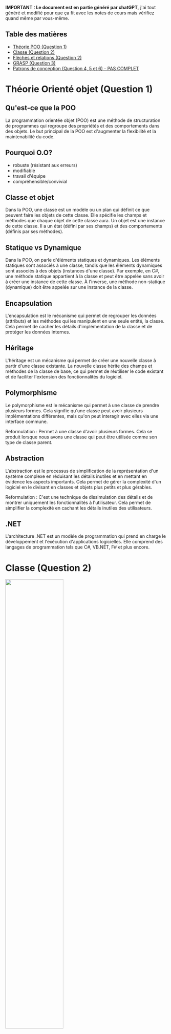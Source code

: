**IMPORTANT : Le document est en partie généré par chatGPT,** j'ai tout généré et modifié pour que ça fit avec les notes de cours mais vérifiez quand même par vous-même.

## Table des matières
- [Théorie POO (Question 1)](#théorie-orienté-objet-question-1)
- [Classe (Question 2)](#classe-question-2)
- [Flèches et relations (Question 2)](#flèches-et-relations-question-2)
- [GRASP (Question 3)](#grasp-question-3)
- [Patrons de conception (Question 4, 5 et 6) - PAS COMPLET](#patron-de-conception-gof-question-4-5-et-6)

# Théorie Orienté objet (Question 1)

## Qu'est-ce que la POO
La programmation orientée objet (POO) est une méthode de structuration de programmes qui regroupe des propriétés et des comportements dans des objets. Le but principal de la POO est d'augmenter la flexibilité et la maintenabilité du code.

## Pourquoi O.O?
  - robuste (résistant aux erreurs)
  - modifiable
  - travail d'équipe
  - compréhensible/convivial

## Classe et objet
Dans la POO, une classe est un modèle ou un plan qui définit ce que peuvent faire les objets de cette classe. Elle spécifie les champs et méthodes que chaque objet de cette classe aura. Un objet est une instance de cette classe. Il a un état (défini par ses champs) et des comportements (définis par ses méthodes).

## Statique vs Dynamique

Dans la POO, on parle d'éléments statiques et dynamiques. Les éléments statiques sont associés à une classe, tandis que les éléments dynamiques sont associés à des objets (instances d'une classe). Par exemple, en C#, une méthode statique appartient à la classe et peut être appelée sans avoir à créer une instance de cette classe. À l'inverse, une méthode non-statique (dynamique) doit être appelée sur une instance de la classe.

## Encapsulation

L'encapsulation est le mécanisme qui permet de regrouper les données (attributs) et les méthodes qui les manipulent en une seule entité, la classe. Cela permet de cacher les détails d'implémentation de la classe et de protéger les données internes.

## Héritage

L'héritage est un mécanisme qui permet de créer une nouvelle classe à partir d'une classe existante. La nouvelle classe hérite des champs et méthodes de la classe de base, ce qui permet de réutiliser le code existant et de faciliter l'extension des fonctionnalités du logiciel.

## Polymorphisme

Le polymorphisme est le mécanisme qui permet à une classe de prendre plusieurs formes. Cela signifie qu'une classe peut avoir plusieurs implémentations différentes, mais qu'on peut interagir avec elles via une interface commune.

Reformulation : Permet à une classe d'avoir plusieurs formes. Cela se produit lorsque nous avons une classe qui peut être utilisée comme son type de classe parent.

## Abstraction

L'abstraction est le processus de simplification de la représentation d'un système complexe en réduisant les détails inutiles et en mettant en évidence les aspects importants. Cela permet de gérer la complexité d'un logiciel en le divisant en classes et objets plus petits et plus gérables.

Reformulation : C'est une technique de dissimulation des détails et de montrer uniquement les fonctionnalités à l'utilisateur. Cela permet de simplifier la complexité en cachant les détails inutiles des utilisateurs.

## .NET
L'architecture .NET est un modèle de programmation qui prend en charge le développement et l'exécution d'applications logicielles. Elle comprend des langages de programmation tels que C#, VB.NET, F# et plus encore.

# Classe (Question 2)
<img src="img/examen1-classe1.png" style="width : 60%">

## Données membres (ou attribut)
Les données membres sont les variables de la classe. Elle doivent être décalré dans la classe au début, à l'extérieur de toute méthode. \
Pour plus de claireté, on identifie les données membres par un `m_` ou un `_` : 
```cs
string m_person;
string m_nom;
int m_age;
```

## Constructeur
exemple 1:
```cs
public class ClassA
{
    // Données membres
    private int m_valueA;

    // Constructeur
    public ClassA(int valueA)
    {
        m_valueA = valueA;
    }
}
```
exemple 2:
```cs
public class Personne
{
    private string _nom;
    private string _prenom;
    private string _email;

    // Constructeur qui initialise tous les attributs
    public Personne(string nom, string prenom, string email)
    {
        _nom = nom;
        _prenom = prenom;
        _email = email;
    }

    // Constructeur qui initialise seulement le nom et le prénom, l'email est défini par défaut
    public Personne(string nom, string prenom)
        : this(nom, prenom, "non-renseigné")  // Utilisation du mot-clé "this"
    {
    }
}
```
Dans cet exemple, si une personne est créée en utilisant le second constructeur, l'email sera automatiquement défini à "non-renseigné".

## Propriétés
Dans C#, une propriété est une extension des champs de données et fournit un mécanisme flexible pour lire, écrire ou calculer la valeur des champs privés. Les propriétés peuvent être utilisées comme s'il s'agissait de variables publiques, mais elles sont en fait des méthodes spéciales appelées accesseurs. Cela permet aux données d'être accessibles facilement et en toute sécurité.
```cs
public class ClassA
{
    private int m_valueA;

    // Propriété ValueA
    public int ValueA
    {
        get
        {
            // "get" accessor: renvoie la valeur de m_valueA
            return m_valueA;
        }
        set
        {
            // "set" accessor: affecte la valeur à m_valueA
            m_valueA = value;
        }
    }
}
```

## Indexeurs
Dans C#, un indexeur est une syntaxe spéciale qui permet à une instance d'une classe ou d'une structure d'être indexée de la même manière qu'un tableau. En d'autres termes, vous pouvez accéder à des éléments d'un objet en utilisant l'opérateur d'indexation [].

```cs
public class ClassA
{
    int[] m_tab;
    public ClassA()
    {
        m_tab = new int[] { 23, 24, 25 };
    }
    public int this[int i]
    {
        get 
        {
            return m_tab[i];
        }
        set
        {
            m_tab[i] = value;
        }
    }
}
```

## Encapsulation
Tout ce qui est déclaré par une classe peut avoir une scope (variable, méthode...).

### Public
Accessible par tous \
Symbole dans le uml : +

### Private
Accessible par la classe seulement \
Symbole dans le uml : -

### Protected
Accessible par la classe et ses enfants \
Symbole dans le uml : #

## Signature
Il est possible d'avoir plusieurs classes avec le même nom, tant qu'ils n'ont pas la même signature (nom + type de paramètres). Noté que le type de retour ne compte pas dans la signature, et donc 2 méthode **ne peuvent pas** avoir le même nom, le même type de paramètre mais un type retour différent.
```cs
public int calculerPaye(int salaire, int jours) // Signature : calculerPaye int int
{
    // ...
}
public int calculerPaye(float salaire, int jours) // Signature : calculerPaye float int
{
    // ...
}
public int calculerPaye(int salaire, int jours, int bonus) // Signature : calculerPaye int int int
{
    return this.calculerPaye(salaire, jours) + bonus;
}

public double calculerPaye(int salaire, int jours, int bonus) // ERREUR
{
    // ERREUR, car elle possède la même signature que la méthode précédente.
}
```
Exemple visual studio:

![](img/examen2-erreursignature.PNG)

## Surcharge d'opérateurs
```cs
public static Planete operator + (Planete partieGauche, Planete partieDroite)
{
  //code
}
```

## Héritage
<img src="img/examen1-heritage1.png" style="width : 60%">
<img src="img/heritage-uml-exemple1.PNG" style="width : 60%">


```cs
public class ClassA
{

}
public class ClassB : ClassA
{

}
public class ClassC : ClassA
{

}
public class ClassD : ClassC
{

}
```

## keyword this
Exemple dans un constructeur: 
```cs
public class ClassA
{
    private int m_valueA;

    public ClassA(int valueA)
    {
        m_valueA = valueA;
    }

    public ClassA() : this(0)
    {
        // Cet appel de constructeur équivalent à :
        // public ClassA() {
        //    m_valueA = 0;
        // }
    }
}
```

Exemple pour une variable/méthode :

```cs
public class ClassA
{
    private int value;

    //...

    public int equal(int value)
    {
        return this.value == value;
    }
}
```

## Keyword base
Il est utilisé pour appeler la version de la méthode ou du constructeur de la classe de base à partir d'une classe dérivée.

### Avec des méthodes :
```cs
public class ClassA
    {
        public virtual int methodA()
        {
            return 1 + 2;
        }
    }
```

```cs
public class ClassB : ClassA
{
    public override int methodA()
    {
        return base.methodA() + 5;
    }
}
```

main :
```cs
ClassB objetB = new ClassB();

Console.WriteLine(objetB.methodA()); // 8
```

### Dans le constructeur :

```cs
public class ClassA
{
    private int m_valueA;

    public ClassA(int value)
    {
        m_valueA = value;
    }
}

public class ClassB : ClassA
{
    private int m_valueB;

    public ClassB(int valueA, int valueB) : base(valueA)
    {
        m_valueB = valueB;
    }
}
```

## Statique
Les variables/méthodes statiques se partagent entre tous les objets et sont accessibles (si public) sans avoir à instancié un objet (directement en appelant la classe)
```cs
// dans la classe
public static int m_age;

public static int calculerBMI()
{
  //... 
}
```
Il est impossible d'accéder au dynamique à partir du statique

## Abstraite
Une classe qui ne peut pas être instanciée directement. Elle sert de modèle/squelette pour les classes dérivées

## Méthode abstraite
C'est le squelette d'une méthode. Elle est **obligée** d'être **override** par ses enfants. Elle ne contient aucun code. \
Si l'enfant est lui aussi abstrait, il **n'a pas à override**. \
Seul le **premier enfant concrait** doit **override**.

```cs
public abstract class ClassA
{
  abstract public int MethodeA();
}
```

```cs
public class ClassB : ClassA
{
  public override int methodA()
  {
    return 4 + 8;
  }
}
```

## Méthode virtuel
une méthode qui peut être redéfinie dans une classe dérivée, permettant ainsi à la classe dérivée de fournir une implémentation différente de la méthode. (Override possible mais pas obligatoire) \
Similaire à la méthode `abstract` mais celle-ci contient du code. \
Un autre différence à noté : une méthode virtuel peut être déclaré dans une classe qui est abstraite ou non, alors qu'une méthode abstraite ne peut-être déclaré que dans une classe abstraite.

```cs
public abstract class ClassA
{
    public virtual int methodA()
    {
        return 1 + 2;
    }
}
```

```cs
public class ClassB : ClassA
{
    public override int methodA()
    {
        return 3 + 2;
    }
}

```

```cs
internal class ClassC : ClassA
{
      
}
```

main :
```cs
ClassB objetB = new ClassB();
ClassC objetC = new ClassC();

Console.WriteLine(objetB.methodA()); // 5
Console.WriteLine(objetC.methodA()); // 3
```

## new
le mot clé « new » masque explicitement un membre hérité d'une classe de base.
```cs
public class ClassA
{
    public int methodA()
    {
        return 1 + 2;
    }
}
```

```cs
public class ClassB : ClassA
{
    public new int methodA()
    {
        return base.methodA() + 5;
    }
}
```

## sealed
Une classe/méthode sealed ne peut pas hérité, c'est le dernier enfant.

```cs
  public sealed class ClassC
  {
    //...
  }
```

# Flèches et relations (Question 2)

<img src="img/examen1-fleche1.png" style="width : 60%">

## Composition :
- La composition est une relation "forte" entre deux classes, où l'objet "parent" contient l'objet "enfant".
- La durée de vie de l'objet "enfant" est liée à celle de l'objet "parent". Si l'objet "parent" est détruit, l'objet "enfant" est également détruit.
- L'objet "enfant" n'a généralement pas d'existence indépendante et n'est généralement pas partagé entre plusieurs objets "parents".

Dans cet exemple, la classe "Voiture" a une composition avec la classe "Moteur", car elle ne peut pas exister sans celle-ci. Le moteur est une partie intégrante de la voiture.

```cs
public class Voiture
{
    private Moteur _moteur;

    public Voiture(Moteur moteur)
    {
        _moteur = moteur;
    }
}

public class Moteur
{
    // Implémentation du moteur
}
```

## Aggrégation :
- L'agrégation est une relation "faible" entre deux classes, où l'objet "parent" utilise l'objet "enfant", mais l'objet "enfant" peutexister indépendamment.
- La durée de vie de l'objet "enfant" n'est pas liée à celle de l'objet "parent". Si l'objet "parent" est détruit, l'objet "enfant" peutcontinuer à exister.
- L'objet "enfant" peut être partagé entre plusieurs objets "parents".

Dans cet exemple, la classe "Cours" est une classe composite qui peut être constituée de plusieurs instances de la classe "Etudiant". Lorsqu'un cours est créé, aucun étudiant n'y est assigné. Des étudiants peuvent être ajoutés ou supprimés de ce cours à tout moment en utilisant la méthode "AjouterEtudiant()".

Notez que les instances de la classe "Etudiant" peuvent exister indépendamment de la classe "Cours", c'est pourquoi cette relation est considérée comme une aggrégation.

```cs
public class Cours
{
    private List<Etudiant> _etudiants = new List<Etudiant>();

    public void AjouterEtudiant(Etudiant etudiant)
    {
        if (!_etudiants.Contains(etudiant))
    {
        _etudiants.Add(etudiant);
    }
    }
}

public class Etudiant
{
    public string Nom { get; set; }
    public int Age { get; set; }
    // Autres propriétés et méthodes

    // Constructeur
    public Etudiant(string nom, int age)
    {
        Nom = nom;
        Age = age;
    }
}
```

## Association :
- L'association est une relation "forte" entre deux classes, où une classe (l'objet associé) est liée à une autre classe (l'objet associant) d'une manière spécifique et significative. Les objets associés peuvent avoir une relation bidirectionnelle ou unidirectionnelle,et ils peuvent se partager des données ou des actions.

Dans cet exemple, la classe "Commande" a une association avec la classe "Client", car les deux peuvent exister indépendamment l'un de l'autre. La commande peut être passée sans que le client ne soit connu et le client peut exister sans avoir passé de commande.

```cs
public class Client
{
    public string Nom { get; set; }
}

public class Commande
{
    public int Numero { get; set; }
    public Client Client { get; set; }
}
```

## Dépendance :
- La dépendance est une relation "faible" entre deux classes, où une classe (l'objet dépendant) utilise une autre classe (l'objet dépendance) dans une certaine mesure, sans que cela implique une relation plus forte comme dans le cas de l'association. La classe dépendante a besoin de la classe dépendance pour réaliser une certaine fonctionnalité.

Dans cet exemple, la classe "Facture" dépend de la classe "EnvoieService" pour l'envoi de la facture. La classe "Facture" utilise la classe "EnvoieService" pour réaliser une action spécifique. Si la classe "EnvoieService" est modifiée, cela peut affecter la classe "Facture".

```cs
public class Invoice
{
    public string CustomerEmail { get; set; }
    public double Amount { get; set; }

    // Constructeur
    public Invoice(string customerEmail, double amount)
    {
        CustomerEmail = customerEmail;
        Amount = amount;
    }

    // Méthode d'envoi de la facture qui dépend du service EmailService
    public void SendInvoice(EmailService emailService)
    {
        string message = $"Cher client, \n Veuillez trouver ci-joint votre facture d'un montant de {Amount}.\n Merci.";
        emailService.SendEmail(CustomerEmail, "Votre facture", message);
    }
}

public class EmailService
{
    public void SendEmail(string to, string subject, string message)
    {
        // Implémentation de l'envoi de l'email
    }
}
```

## Cardinalités
<img src="img/examen1-cardinalite1.png" style="width : 60%">

# GRASP (Question 3)

GRASP est l'acronyme de General Responsibility Assignment Software Patterns. Il s'agit d'un ensemble de principes ou de modèles utilisés en conception orientée objet pour assigner des responsabilités à des classes et des objets. Les modèles GRASP visent à fournir une approche pour résoudre les problèmes récurrents en matière de conception de logiciels.

## Expert
C'est le principe selon lequel les responsabilités doivent être assignées à la classe qui détient les informations nécessaires pour l'exécuter. Ceci contribue à la décentralisation des responsabilités, favorisant ainsi le masquage de l'information et le couplage. Les systèmes qui appliquent ce principe sont généralement plus faciles à comprendre et à maintenir.

Exemple: Supposons que nous avons une application de gestion d'une bibliothèque. Dans ce cas, une classe Livre pourrait être responsable de savoir si il est actuellement disponible ou non. Cette responsabilité serait affectée à la classe Livre car elle a toutes les informations nécessaires pour accomplir cette tâche (comme le statut actuel du livre).

## Créateur
Le principe Créateur est utilisé pour déterminer quelle classe est responsable de la création d'instances d'une autre classe. Cette responsabilité peut être déterminée par différents facteurs, tels que l'agrégation, la contenance, l'utilisation, ou si la classe détient les informations nécessaires pour initialiser l'instance de l'autre classe.

Exemple: Prenons un scénario où une classe Employé est chargée de la création de rapports d'activité. Dans ce cas, la classe Employé serait considérée comme un Créateur, car elle est responsable de la création de nouveaux objets de type Rapport.

## Faible couplage
Ce principe a pour objectif de minimiser les dépendances entre les éléments pour faciliter la maintenance. Un système avec un couplage faible possède peu de dépendances avec d'autres éléments. Cela évite les problèmes de compréhension des éléments séparément, facilite la réutilisation des éléments et minimise les modifications nécessaires lorsqu'un élément est modifié.

Exemple: Dans un système de commerce électronique, une classe Panier pourrait être conçue pour ne dépendre que d'objets de type Article, et non des détails de la facturation, du calcul des taxes, ou du système de paiement. Cela assure un faible couplage, ce qui facilite l'évolution et la maintenance de ces composants séparément.

## Forte cohésion
La cohésion se réfère à la mesure dans laquelle les responsabilités d'un composant ou d'une classe sont spécialisées. Une forte cohésion signifie qu'un composant ou une classe est très spécialisé et ne fait que ce qu'il est censé faire. Cela favorise la compréhension, la réutilisation, la maintenabilité du code.

Exemple: Supposons une classe GestionnaireDeTransactions dans une application bancaire. Cette classe se concentre uniquement sur les transactions bancaires, telles que les dépôts, les retraits et les transferts. Elle ne gère pas des responsabilités qui ne sont pas liées à ces transactions, comme la création de nouveaux comptes bancaires ou la gestion des clients, garantissant ainsi une forte cohésion.

## Contrôleur
Le principe Contrôleur est utilisé pour déterminer quelle classe est responsable de la réception et/ou du traitement des messages du système. Une classe Contrôleur doit être créée pour gérer les interfaces d'accès à un système, pour traiter les événements contenus dans un scénario d'utilisation, ou pour coordonner les différentes opérations. Les classes Contrôleur doivent être conçues pour être facilement réutilisées et comprises.

Exemple: Dans un jeu d'échecs numérique, la classe ControlleurEchecs pourrait recevoir les demandes d'actions des joueurs (telles que le déplacement des pièces ou la demande de rematch) et les coordonner avec les classes et méthodes appropriées pour effectuer ces actions.

## Fabrication Pure
Une fabrication pure est quelque chose créer de toute pièce, qui n'existe pas dans le monde réel. Ce principe vise à éviter qu'une classe ne fasse du "travail supplémentaire" qui pourrait aller au-delà de sa responsabilité principale. Il favorise ainsi la cohésion et le couplage faible.

Ces principes sont destinés à être utilisés comme guide lors de la conception d'un système. Ils aident à la distribution des responsabilités entre les classes d'une manière qui facilite la maintenabilité, la compréhensibilité, et la réutilisabilité du code.

Exemple: Dans un système de commerce électronique, une classe CalculateurDeTaxes pourrait être créée pour gérer les calculs de taxes sur les commandes. Cette classe n'existe pas dans le monde réel (elle est une "fabrication pure"), mais elle est créée pour avoir une meilleure organisation du code et pour éviter d'encombrer d'autres classes avec des responsabilités qui ne leur sont pas naturellement associées.

# Patron de conception GOF (Question 4, 5 et 6)

**J'ai pas terminé cette partie des notes**

Les patrons de conception sont des outils puissants pour les concepteurs de logiciels, leur permettant de résoudre efficacement des problèmes de conception spécifiques et de les appliquer de manière réutilisable à diverses situations.

---
## Patrons architecturaux
Les patrons architecturaux sont des modèles généraux qui guident la structure globale d'une application logicielle. Ils définissent la manière dont les différentes parties d'un système interagissent entre elles et comment elles sont organisées.

### Couches
Il est utilisé pour concevoir des logiciels appartenant à la même famille et utilisant une grande partie de code mutuel à tous les programmes. Les couches représentent un niveau de réutilisation du code, par exemple la suite Office de Microsoft.

### Pipeline
Ce patron décrit un système dans lequel des données sont introduites et traitées successivement par un ensemble de modules. Chaque module est en charge d'un aspect des traitements, formatage ou stockage des données.

### Modèle-Vue-Contrôleur (MVC)
Ce patron découpe une application en trois parties distinctes : le modèle (données), la vue (interface utilisateur), et le contrôleur (logique de traitement).

---
## Patrons de design
Les patrons de conception, également appelés "design patterns" en anglais, sont des solutions générales réutilisables à des problèmes communs dans la conception logicielle. Ils ne sont pas des conceptions finales qui peuvent être directement transformées en code, mais plutôt des guides pour résoudre des problèmes spécifiques de différentes manières. 

### Fabrique (Factory)
Ce patron est utilisé pour créer des objets sans exposer la logique de création à l'utilisateur. L'objet est créé dynamiquement en fonction des paramètres passés à la fabrique.

###  Prototype
Ce patron est utilisé lorsque la création d'une instance est complexe ou consommatrice en temps. Il permet de copier la première instance et de modifier la copie de façon appropriée.

### Singleton
Il assure qu'une classe n'a qu'une seule instance, et fournit un point d'accès global à celle-ci.

<img src="img/singleton-mvc.png" style="width : 60%">

```cs
public class Singleton {

    // Crée une instance statique de Singleton
    private static Singleton instance;

    // Rend le constructeur privé afin qu'il ne puisse pas être instancié de l'extérieur
    private Singleton() {}

    // Fournit un point d'accès global à l'instance
    public static Singleton getInstance() {
        if (instance == null) {
            instance = new Singleton();
        }
        return instance;
    }
}
```

### Multiton
C'est une généralisation du patron Singleton, où au lieu d'avoir une seule instance par classe, on a un nombre limité d'instances.

### Object Pool (Pool d'objets)
Ce patron est utilisé pour gérer et réutiliser des objets coûteux à créer, comme des connexions à une base de données.

### Lazy Initialization (Initialisation paresseuse)
Ce patron crée un objet à la demande, lors de son premier usage, plutôt que lors de l'initialisation du système.

<img src="img/lazyinit-mvc.png" style="width : 60%">

```cs
public class MyLazyClass
{
    private ExpensiveObject _object1;
    private ExpensiveObject _object2;

    public void UseObject1()
    {
        if (_object1 == null)
        {
            _object1 = new ExpensiveObject("Object1");
        }
        _object1.DoSomething();
    }

    public void UseObject2()
    {
        if (_object2 == null)
        {
            _object2 = new ExpensiveObject("Object2");
        }
        _object2.DoSomething();
    }
}

public class ExpensiveObject
{
    private string _name;
    
    public ExpensiveObject(string name)
    {
        _name = name;
        Console.WriteLine($"Creating ExpensiveObject {_name}...");
    }

    public void DoSomething()
    {
        Console.WriteLine($"{_name} is doing something...");
    }
}
```
Main:
```cs
static void Main(string[] args)
{
    Console.WriteLine("Program started...");

    MyLazyClass myClass = new MyLazyClass();

    Console.WriteLine("Ici");

    // Object1 n'est créé et utilisé que ici
    myClass.UseObject1();

    // Object2 n'est créé et utilisé que ici
    myClass.UseObject2();

    Console.WriteLine("Program ended...");
}
```

output:
```
Program started...
Ici
Creating ExpensiveObject Object1...
Object1 is doing something...
Creating ExpensiveObject Object2...
Object2 is doing something...
Program ended...
```

Cela montre que chaque objet ExpensiveObject n'est créé que lorsque sa méthode DoSomething est appelée pour la première fois.



### Adaptateur (Adapter)
Il permet de convertir l'interface d'une classe en une autre interface que le client attend. C'est souvent utilisé pour faire fonctionner ensemble des classes qui autrement ne le pourraient pas à cause d'incompatibilités d'interface.

### Composite
Il permet de traiter un groupe d'objets de la même façon que s'il s'agissait d'un seul objet. Les objets ainsi regroupés doivent posséder des opérations communes.

### Décorateur (Decorator)
Il attache dynamiquement de nouvelles responsabilités à un objet, offrant une alternative flexible à l'héritage pour composer de nouvelles fonctionnalités.

### Facade (Façade)
Elle offre une interface simple à un sous-système complexe, en cachant la complexité et en fournissant une interface unifiée aux utilisateurs.

### Proxy
C'est une classe se substituant à une autre classe, qui peut ajouter un niveau de contrôle des accès ou représenter localement un objet réseau plus lent pour augmenter la performance.

### Chaîne de responsabilité
C'est une série d'objets de traitement qui sont connectés en séquence. Un objet dans cette chaîne peut décider soit de traiter la demande et de la terminer, soit de la passer à l'objet suivant dans la chaîne.

### Commande (Command)
Il transforme une requête en un objet qui contient toutes les informations nécessaires à la requête.

### État (State)
Ce patron permet à un objet de modifier son comportement lorsque son état interne change.

### Visiteur (Visitor)
Il sépare l'algorithme du conteneur d'objet sur lequel il opère, permettant l'ajout de nouvelles opérations sans modifier les classes d'objets.

### Memento
Il offre la possibilité de restaurer un objet à un état précédent sans violer l'encapsulation.

### Stratégie (Strategy)
Il permet à une stratégie (méthode de traitement) d'être sélectionnée à l'exécution plutôt qu'à la compilation.
